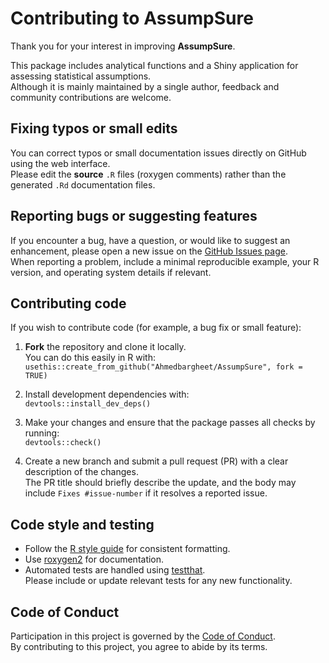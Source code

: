 # Contributing to AssumpSure

Thank you for your interest in improving **AssumpSure**.

This package includes analytical functions and a Shiny application for assessing statistical assumptions.  
Although it is mainly maintained by a single author, feedback and community contributions are welcome.

## Fixing typos or small edits
You can correct typos or small documentation issues directly on GitHub using the web interface.  
Please edit the **source** `.R` files (roxygen comments) rather than the generated `.Rd` documentation files.

## Reporting bugs or suggesting features
If you encounter a bug, have a question, or would like to suggest an enhancement, please open a new issue on the [GitHub Issues page](../../issues).  
When reporting a problem, include a minimal reproducible example, your R version, and operating system details if relevant.

## Contributing code
If you wish to contribute code (for example, a bug fix or small feature):

1. **Fork** the repository and clone it locally.  
   You can do this easily in R with:  
   `usethis::create_from_github("Ahmedbargheet/AssumpSure", fork = TRUE)`

2. Install development dependencies with:  
   `devtools::install_dev_deps()`

3. Make your changes and ensure that the package passes all checks by running:  
   `devtools::check()`

4. Create a new branch and submit a pull request (PR) with a clear description of the changes.  
   The PR title should briefly describe the update, and the body may include `Fixes #issue-number` if it resolves a reported issue.

## Code style and testing
- Follow the [R style guide](https://style.tidyverse.org) for consistent formatting.  
- Use [roxygen2](https://cran.r-project.org/package=roxygen2) for documentation.  
- Automated tests are handled using [testthat](https://cran.r-project.org/package=testthat).  
  Please include or update relevant tests for any new functionality.

## Code of Conduct
Participation in this project is governed by the [Code of Conduct](../CODE_OF_CONDUCT.md).  
By contributing to this project, you agree to abide by its terms.
